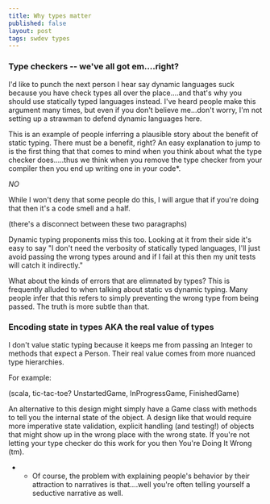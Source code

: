```yaml
---
title: Why types matter
published: false
layout: post
tags: swdev types
---
```


### Type checkers -- we've all got em....right?

I'd like to punch the next person I hear say dynamic languages suck because you have check types all over the place....and that's why you should use statically typed languages instead. I've heard people make this argument many times, but even if you don't believe me...don't worry, I'm not setting up a strawman to defend dynamic languages here.

This is an example of people inferring a plausible story about the benefit of static typing. There must be a benefit, right? An easy explanation to jump to is the first thing that that comes to mind when you think about what the type checker does.....thus we think when you remove the type checker from your compiler then you end up writing one in your code*.

*NO*

While I won't deny that some people do this, I will argue that if you're doing that then it's a code smell and a half.

(there's a disconnect between these two paragraphs)

Dynamic typing proponents miss this too. Looking at it from their side it's easy to say "I don't need the verbosity of statically typed languages, I'll just avoid passing the wrong types around and if I fail at this then my unit tests will catch it indirectly."

What about the kinds of errors that are elimnated by types? This is frequently alluded to when talking about static vs dynamic typing. Many people infer that this refers to simply preventing the wrong type from being passed. The truth is more subtle than that.

### Encoding state in types AKA the real value of types

I don't value static typing because it keeps me from passing an Integer to methods that expect a Person. Their real value comes from more nuanced type hierarchies.

For example:

(scala, tic-tac-toe? UnstartedGame, InProgressGame, FinishedGame)

An alternative to this design might simply have a Game class with methods to tell you the internal state of the object. A design like that would require more imperative state validation, explicit handling (and testing!) of objects that might show up in the wrong place with the wrong state. If you're not letting your type checker do this work for you then You're Doing It Wrong (tm).

* - Of course, the problem with explaining people's behavior by their attraction to narratives is that....well you're often telling yourself a seductive narrative as well.
